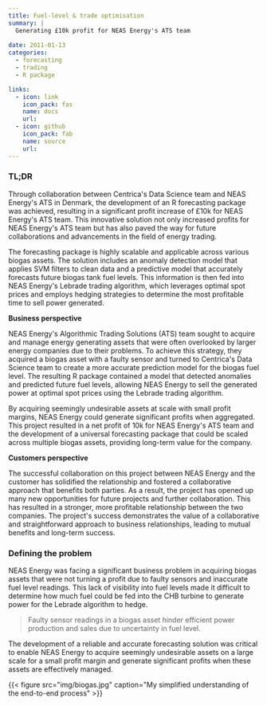 ```yaml
---
title: Fuel-level & trade optimisation
summary: |
  Generating £10k profit for NEAS Energy's ATS team
  
date: 2011-01-13
categories:
  - forecasting
  - trading
  - R package

links:
  - icon: link
    icon_pack: fas
    name: docs
    url: 
  - icon: github
    icon_pack: fab
    name: source
    url: 
---
```


### TL;DR

Through collaboration between Centrica's Data Science team and NEAS Energy's ATS in Denmark, the development of an R forecasting package was achieved, resulting in a significant profit increase of £10k for NEAS Energy's ATS team. This innovative solution not only increased profits for NEAS Energy's ATS team but has also paved the way for future collaborations and advancements in the field of energy trading.

The forecasting package is highly scalable and applicable across various biogas assets. The solution includes an anomaly detection model that applies SVM filters to clean data and a predictive model that accurately forecasts future biogas tank fuel levels. This information is then fed into NEAS Energy's Lebrade trading algorithm, which leverages optimal spot prices and employs hedging strategies to determine the most profitable time to sell power generated.

**Business perspective**

NEAS Energy's Algorithmic Trading Solutions (ATS) team sought to acquire and manage energy generating assets that were often overlooked by larger energy companies due to their problems. To achieve this strategy, they acquired a biogas asset with a faulty sensor and turned to Centrica's Data Science team to create a more accurate prediction model for the biogas fuel level. The resulting R package contained a model that detected anomalies and predicted future fuel levels, allowing NEAS Energy to sell the generated power at optimal spot prices using the Lebrade trading algorithm. 

By acquiring seemingly undesirable assets at scale with small profit margins, NEAS Energy could generate significant profits when aggregated. This project resulted in a net profit of 10k for NEAS Energy's ATS team and the development of a universal forecasting package that could be scaled across multiple biogas assets, providing long-term value for the company.

**Customers perspective**

The successful collaboration on this project between NEAS Energy and the customer has solidified the relationship and fostered a collaborative approach that benefits both parties. As a result, the project has opened up many new opportunities for future projects and further collaboration. This has resulted in a stronger, more profitable relationship between the two companies. The project's success demonstrates the value of a collaborative and straightforward approach to business relationships, leading to mutual benefits and long-term success.

### Defining the problem

NEAS Energy was facing a significant business problem in acquiring biogas assets that were not turning a profit due to faulty sensors and inaccurate fuel level readings. This lack of visibility into fuel levels made it difficult to determine how much fuel could be fed into the CHB turbine to generate power for the Lebrade algorithm to hedge. 

> Faulty sensor readings in a biogas asset hinder efficient power production and sales due to uncertainty in fuel level.

The development of a reliable and accurate forecasting solution was critical to enable NEAS Energy to acquire seemingly undesirable assets on a large scale for a small profit margin and generate significant profits when these assets are effectively managed.

{{< figure src="img/biogas.jpg" caption="My simplified understanding of the end-to-end process" >}}




